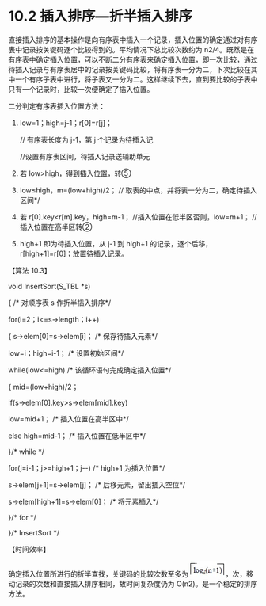 # 10.2 插入排序—折半插入排序

直接插入排序的基本操作是向有序表中插入一个记录，插入位置的确定通过对有序表中记录按关键码逐个比较得到的。平均情况下总比较次数约为 n2/4。既然是在有序表中确定插入位置，可以不断二分有序表来确定插入位置，即一次比较，通过待插入记录与有序表居中的记录按关键码比较，将有序表一分为二，下次比较在其中一个有序子表中进行，将子表又一分为二。这样继续下去，直到要比较的子表中只有一个记录时，比较一次便确定了插入位置。

二分判定有序表插入位置方法：

1.  low=1；high=j-1；r[0]=r[j]；

    // 有序表长度为 j-1，第 j 个记录为待插入记

    //设置有序表区间，待插入记录送辅助单元

2.  若 low>high，得到插入位置，转⑤
3.  low≤high，m=(low+high)/2； // 取表的中点，并将表一分为二，确定待插入区间*/
4.  若 r[0].key<r[m].key，high=m-1； //插入位置在低半区否则，low=m+1； // 插入位置在高半区转②
5.  high+1 即为待插入位置，从 j-1 到 high+1 的记录，逐个后移，r[high+1]=r[0]；放置待插入记录。

【算法 10.3】

void InsertSort(S_TBL *s)

{ /* 对顺序表 s 作折半插入排序*/

for(i=2；i<=s->length；i++)

{ s->elem[0]=s->elem[i]； /* 保存待插入元素*/

low=i；high=i-1； /* 设置初始区间*/

while(low<=high) /* 该循环语句完成确定插入位置*/

{ mid=(low+high)/2；

if(s->elem[0].key>s->elem[mid].key)

low=mid+1； /* 插入位置在高半区中*/

else high=mid-1； /* 插入位置在低半区中*/

}/* while */

for(j=i-1；j>=high+1；j--) /* high+1 为插入位置*/

s->elem[j+1]=s->elem[j]； /* 后移元素，留出插入空位*/

s->elem[high+1]=s->elem[0]； /* 将元素插入*/

}/* for */

}/* InsertSort */

【时间效率】

确定插入位置所进行的折半查找，关键码的比较次数至多为![](img/55b48693fb756c3f552af0cb3cbe1092.jpg)，次，移动记录的次数和直接插入排序相同，故时间复杂度仍为 O(n2)。是一个稳定的排序方法。